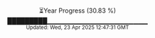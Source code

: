 <p align="center">
⏳Year Progress (30.83 %) <br>
█████████▁▁▁▁▁▁▁▁▁▁▁▁▁▁▁▁▁▁▁▁▁ <br>
<sub>Updated: Wed, 23 Apr 2025 12:47:31 GMT</sub>
</p>


